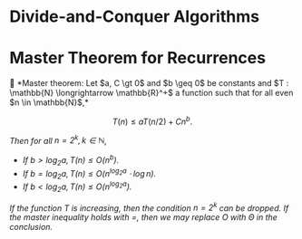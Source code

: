 # Divide-and-Conquer Algorithms

# Master Theorem for Recurrences

<aside>
📖 *Master theorem:
Let $a, C \gt 0$ and $b \geq 0$ be constants and $T : \mathbb{N} \longrightarrow \mathbb{R}^+$ a function such that for all even $n \in \mathbb{N}$,*

$$
T(n) \leq aT(n/2) + Cn^b.
$$

*Then for all $n = 2^k, k\in \mathbb{N}$,*

- *If $b \gt \log_2a, T(n) \leq O(n^b)$.*
- *If $b = \log_2a, T(n) \leq O(n^{\log_2a}\cdot \log n)$.*
- *If $b \lt \log_2 a, T(n) \leq O(n^{\log_2a})$.*

*If the function $T$ is increasing, then the condition $n = 2^k$ can be dropped. If the master inequality holds with $=$, then we may replace $O$ with $\Theta$ in the conclusion.*

</aside>